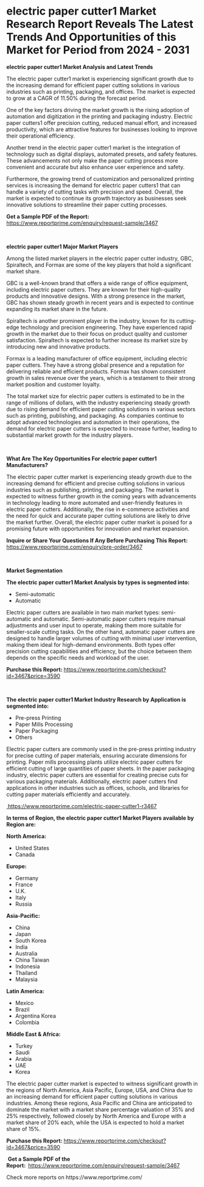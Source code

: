 <p><h1>electric paper cutter1 Market Research Report Reveals The Latest Trends And Opportunities of this Market for Period from 2024 - 2031</h1></p><p><strong>electric paper cutter1 Market Analysis and Latest Trends</strong></p>
<p><p>The electric paper cutter1 market is experiencing significant growth due to the increasing demand for efficient paper cutting solutions in various industries such as printing, packaging, and offices. The market is expected to grow at a CAGR of 11.50% during the forecast period.</p><p>One of the key factors driving the market growth is the rising adoption of automation and digitization in the printing and packaging industry. Electric paper cutters1 offer precision cutting, reduced manual effort, and increased productivity, which are attractive features for businesses looking to improve their operational efficiency.</p><p>Another trend in the electric paper cutter1 market is the integration of technology such as digital displays, automated presets, and safety features. These advancements not only make the paper cutting process more convenient and accurate but also enhance user experience and safety.</p><p>Furthermore, the growing trend of customization and personalized printing services is increasing the demand for electric paper cutters1 that can handle a variety of cutting tasks with precision and speed. Overall, the market is expected to continue its growth trajectory as businesses seek innovative solutions to streamline their paper cutting processes.</p></p>
<p><strong>Get a Sample PDF of the Report:&nbsp;</strong> <a href="https://www.reportprime.com/enquiry/request-sample/3467">https://www.reportprime.com/enquiry/request-sample/3467</a></p>
<p>&nbsp;</p>
<p><strong>electric paper cutter1 Major Market Players</strong></p>
<p><p>Among the listed market players in the electric paper cutter industry, GBC, Spiraltech, and Formax are some of the key players that hold a significant market share.</p><p>GBC is a well-known brand that offers a wide range of office equipment, including electric paper cutters. They are known for their high-quality products and innovative designs. With a strong presence in the market, GBC has shown steady growth in recent years and is expected to continue expanding its market share in the future.</p><p>Spiraltech is another prominent player in the industry, known for its cutting-edge technology and precision engineering. They have experienced rapid growth in the market due to their focus on product quality and customer satisfaction. Spiraltech is expected to further increase its market size by introducing new and innovative products.</p><p>Formax is a leading manufacturer of office equipment, including electric paper cutters. They have a strong global presence and a reputation for delivering reliable and efficient products. Formax has shown consistent growth in sales revenue over the years, which is a testament to their strong market position and customer loyalty.</p><p>The total market size for electric paper cutters is estimated to be in the range of millions of dollars, with the industry experiencing steady growth due to rising demand for efficient paper cutting solutions in various sectors such as printing, publishing, and packaging. As companies continue to adopt advanced technologies and automation in their operations, the demand for electric paper cutters is expected to increase further, leading to substantial market growth for the industry players.</p></p>
<p>&nbsp;</p>
<p><strong>What Are The Key Opportunities For electric paper cutter1 Manufacturers?</strong></p>
<p><p>The electric paper cutter market is experiencing steady growth due to the increasing demand for efficient and precise cutting solutions in various industries such as publishing, printing, and packaging. The market is expected to witness further growth in the coming years with advancements in technology leading to more automated and user-friendly features in electric paper cutters. Additionally, the rise in e-commerce activities and the need for quick and accurate paper cutting solutions are likely to drive the market further. Overall, the electric paper cutter market is poised for a promising future with opportunities for innovation and market expansion.</p></p>
<p><strong>Inquire or Share Your Questions If Any Before Purchasing This Report:</strong> <a href="https://www.reportprime.com/enquiry/pre-order/3467">https://www.reportprime.com/enquiry/pre-order/3467</a></p>
<p>&nbsp;</p>
<p><strong>Market Segmentation</strong></p>
<p><strong>The electric paper cutter1 Market Analysis by types is segmented into:</strong></p>
<p><ul><li>Semi-automatic</li><li>Automatic</li></ul></p>
<p><p>Electric paper cutters are available in two main market types: semi-automatic and automatic. Semi-automatic paper cutters require manual adjustments and user input to operate, making them more suitable for smaller-scale cutting tasks. On the other hand, automatic paper cutters are designed to handle larger volumes of cutting with minimal user intervention, making them ideal for high-demand environments. Both types offer precision cutting capabilities and efficiency, but the choice between them depends on the specific needs and workload of the user.</p></p>
<p><strong>Purchase this Report:&nbsp;</strong><a href="https://www.reportprime.com/checkout?id=3467&price=3590">https://www.reportprime.com/checkout?id=3467&price=3590</a></p>
<p>&nbsp;</p>
<p><strong>The electric paper cutter1 Market Industry Research by Application is segmented into:</strong></p>
<p><ul><li>Pre-press Printing</li><li>Paper Mills Processing</li><li>Paper Packaging</li><li>Others</li></ul></p>
<p><p>Electric paper cutters are commonly used in the pre-press printing industry for precise cutting of paper materials, ensuring accurate dimensions for printing. Paper mills processing plants utilize electric paper cutters for efficient cutting of large quantities of paper sheets. In the paper packaging industry, electric paper cutters are essential for creating precise cuts for various packaging materials. Additionally, electric paper cutters find applications in other industries such as offices, schools, and libraries for cutting paper materials efficiently and accurately.</p></p>
<p><a href="https://www.reportprime.com/electric-paper-cutter1-r3467">&nbsp;https://www.reportprime.com/electric-paper-cutter1-r3467</a></p>
<p><strong>In terms of Region, the electric paper cutter1 Market Players available by Region are:</strong></p>
<p>
    <p> <strong> North America: </strong>
        <ul>
            <li>United States</li>
            <li>Canada</li>
        </ul>
        </p> 
    <p> <strong> Europe: </strong>
        <ul>
            <li>Germany</li>
            <li>France</li>
            <li>U.K.</li>
            <li>Italy</li>
            <li>Russia</li>
        </ul>
        </p> 
    <p> <strong> Asia-Pacific: </strong>
        <ul>
            <li>China</li>
            <li>Japan</li>
            <li>South Korea</li>
            <li>India</li>
            <li>Australia</li>
            <li>China Taiwan</li>
            <li>Indonesia</li>
            <li>Thailand</li>
            <li>Malaysia</li>
        </ul>
        </p> 
    <p> <strong> Latin America: </strong>
        <ul>
            <li>Mexico</li>
            <li>Brazil</li>
            <li>Argentina Korea</li>
            <li>Colombia</li>
        </ul>
        </p> 
    <p> <strong> Middle East & Africa: </strong>
        <ul>
            <li>Turkey</li>
            <li>Saudi</li>
            <li>Arabia</li>
            <li>UAE</li>
            <li>Korea</li>
        </ul>
    </p>
    </p>
<p><p>The electric paper cutter market is expected to witness significant growth in the regions of North America, Asia Pacific, Europe, USA, and China due to an increasing demand for efficient paper cutting solutions in various industries. Among these regions, Asia Pacific and China are anticipated to dominate the market with a market share percentage valuation of 35% and 25% respectively, followed closely by North America and Europe with a market share of 20% each, while the USA is expected to hold a market share of 15%.</p></p>
<p><strong>Purchase this Report: </strong><a href="https://www.reportprime.com/checkout?id=3467&price=3590">https://www.reportprime.com/checkout?id=3467&price=3590</a></p>
<p>&nbsp;<strong>Get a Sample PDF of the Report:&nbsp;&nbsp;</strong><a href="https://www.reportprime.com/enquiry/request-sample/3467">https://www.reportprime.com/enquiry/request-sample/3467</a></p>
<p><strong></strong></p>
<p>Check more reports on https://www.reportprime.com/</p>